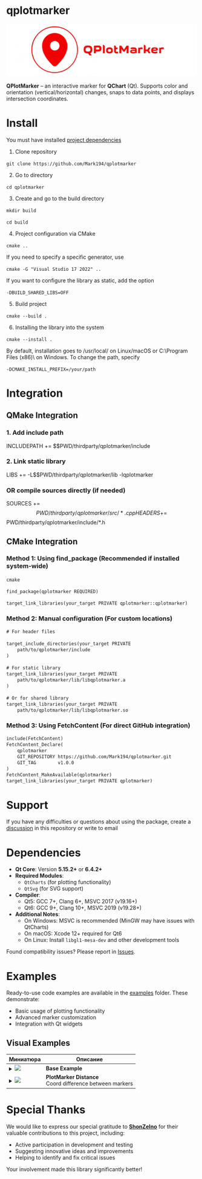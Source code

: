 
# qplotmarker

<p align="center">
  <img src="https://github.com/Mark194/qplotmarker/blob/main/screenshots/logo.png" alt="Баннер проекта"/>
</p>

**QPlotMarker** – an interactive marker for **QChart** (Qt). Supports color and orientation (vertical/horizontal) changes, snaps to data points, and displays intersection coordinates.

<!--Установка-->
# Install
You must have installed [project dependencies](https://github.com/Mark194/qplotmarker#dependencies)

1. Clone repository 

```git clone https://github.com/Mark194/qplotmarker```

2. Go to directory

```cd qplotmarker```

3. Create and go to the build directory

```mkdir build```

```cd build```


4. Project configuration via CMake

```cmake ..```


If you need to specify a specific generator, use

```cmake -G "Visual Studio 17 2022" ..```

If you want to configure the library as static, add the option

```-DBUILD_SHARED_LIBS=OFF```

5. Build project

```cmake --build .```

6. Installing the library into the system

```cmake --install .```

By default, installation goes to /usr/local/ on Linux/macOS or C:\Program Files (x86)\ on Windows. To change the path, specify 

```-DCMAKE_INSTALL_PREFIX=/your/path ```


[Library releases]: https://github.com/Mark194/qplotmarker/releases

<!--Integration-->
# Integration

## QMake Integration

### 1. Add include path
INCLUDEPATH += $$PWD/thirdparty/qplotmarker/include

### 2. Link static library
LIBS += -L$$PWD/thirdparty/qplotmarker/lib -lqplotmarker

### OR compile sources directly (if needed)
SOURCES += $$PWD/thirdparty/qplotmarker/src/*.cpp
HEADERS += $$PWD/thirdparty/qplotmarker/include/*.h


## CMake Integration

### Method 1: Using find_package (Recommended if installed system-wide)

```cmake```

```find_package(qplotmarker REQUIRED)```

```target_link_libraries(your_target PRIVATE qplotmarker::qplotmarker)```

### Method 2: Manual configuration (For custom locations)

```
# For header files

target_include_directories(your_target PRIVATE
    path/to/qplotmarker/include
)

# For static library
target_link_libraries(your_target PRIVATE 
    path/to/qplotmarker/lib/libqplotmarker.a
)

# Or for shared library
target_link_libraries(your_target PRIVATE 
    path/to/qplotmarker/lib/libqplotmarker.so
```

### Method 3: Using FetchContent (For direct GitHub integration)

```
include(FetchContent)
FetchContent_Declare(
    qplotmarker
    GIT_REPOSITORY https://github.com/Mark194/qplotmarker.git
    GIT_TAG        v1.0.0
)
FetchContent_MakeAvailable(qplotmarker)
target_link_libraries(your_target PRIVATE qplotmarker)
```

<!--Support-->
# Support
If you have any difficulties or questions about using the package, create a
[discussion](https://github.com/Mark194/qplotmarker/issues/new/choose) in this repository or write to email


<!--dependencies-->
# Dependencies

- **Qt Core**: Version **5.15.2+** or **6.4.2+**
- **Required Modules**:
  - `QtCharts` (for plotting functionality)
  - `QtSvg` (for SVG support)
- **Compiler**:
  - Qt5: GCC 7+, Clang 6+, MSVC 2017 (v19.16+)
  - Qt6: GCC 9+, Clang 10+, MSVC 2019 (v19.28+)
- **Additional Notes**:
  - On Windows: MSVC is recommended (MinGW may have issues with QtCharts)
  - On macOS: Xcode 12+ required for Qt6
  - On Linux: Install `libgl1-mesa-dev` and other development tools

Found compatibility issues? Please report in [Issues](https://github.com/Mark194/qplotmarker/issues).


<!--examples-->
# Examples

Ready-to-use code examples are available in the [examples](https://github.com/Mark194/qplotmarker/tree/main/examples) folder. These demonstrate:
- Basic usage of plotting functionality
- Advanced marker customization
- Integration with Qt widgets


## Visual Examples
| Миниатюра | Описание |
|-----------|----------|
| <details><summary><img src="screenshots/base_example.png" width="150"></summary>![Полный размер](screenshots/base_example.png)</details> | **Base Example**<br> |
| <details><summary><img src="screenshots/qplotmarker_distance.png" width="150"></summary>![Полный размер](screenshots/qplotmarker_distance.png)</details> | **PlotMarker Distance**<br>Coord difference between markers |


<!--special thanks-->
# Special Thanks

We would like to express our special gratitude to **[ShonZelno](https://github.com/ShonZelno)** for their valuable contributions to this project, including:
- Active participation in development and testing
- Suggesting innovative ideas and improvements
- Helping to identify and fix critical issues

Your involvement made this library significantly better! 
